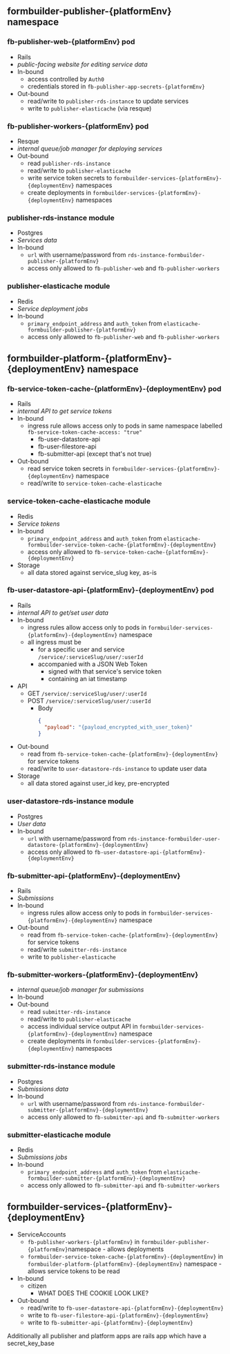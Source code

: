 ## formbuilder-publisher-{platformEnv} namespace

### fb-publisher-web-{platformEnv} pod
- Rails
- *public-facing website for editing service data*
- In-bound
  - access controlled by `Auth0`
  - credentials stored in `fb-publisher-app-secrets-{platformEnv}`
- Out-bound
  - read/write to `publisher-rds-instance` to update services
  - write to `publisher-elasticache` (via resque)

### fb-publisher-workers-{platformEnv} pod
- Resque
- *internal queue/job manager for deploying services*
- Out-bound
  - read `publisher-rds-instance`
  - read/write to `publisher-elasticache`
  - write service token secrets to `formbuilder-services-{platformEnv}-{deploymentEnv}` namespaces
  - create deployments in `formbuilder-services-{platformEnv}-{deploymentEnv}` namespaces

### publisher-rds-instance module
- Postgres
- *Services data*
- In-bound
  - `url` with username/password from `rds-instance-formbuilder-publisher-{platformEnv}`
  - access only allowed to `fb-publisher-web` and `fb-publisher-workers`

### publisher-elasticache module
- Redis
- *Service deployment jobs*
- In-bound
  - `primary_endpoint_address` and `auth_token` from `elasticache-formbuilder-publisher-{platformEnv}`
  - access only allowed to `fb-publisher-web` and `fb-publisher-workers`


## formbuilder-platform-{platformEnv}-{deploymentEnv} namespace

### fb-service-token-cache-{platformEnv}-{deploymentEnv} pod
- Rails
- *internal API to get service tokens*
- In-bound
  - ingress rule allows access only to pods in same namespace labelled `fb-service-token-cache-access: "true"`
    - fb-user-datastore-api
    - fb-user-filestore-api
    - fb-submitter-api (except that's not true)
- Out-bound
  - read service token secrets in `formbuilder-services-{platformEnv}-{deploymentEnv}` namespace
  - read/write to `service-token-cache-elasticache`

### service-token-cache-elasticache module
- Redis
- *Service tokens*
- In-bound
  - `primary_endpoint_address` and `auth_token` from `elasticache-formbuilder-service-token-cache-{platformEnv}-{deploymentEnv}`
  - access only allowed to `fb-service-token-cache-{platformEnv}-{deploymentEnv}`
- Storage
  - all data stored against service_slug key, as-is

### fb-user-datastore-api-{platformEnv}-{deploymentEnv} pod
- Rails
- *internal API to get/set user data*
- In-bound
  - ingress rules allow access only to pods in `formbuilder-services-{platformEnv}-{deploymentEnv}` namespace
  - all ingress must be
    - for a specific user and service  
      `/service/:serviceSlug/user/:userId`
    - accompanied with a JSON Web Token
      - signed with that service's service token
      - containing an iat timestamp
- API
  - GET `/service/:serviceSlug/user/:userId`
  - POST `/service/:serviceSlug/user/:userId`
    - Body 
      ```json
      {
        "payload": "{payload_encrypted_with_user_token}"
      }
      ```
- Out-bound
  - read from `fb-service-token-cache-{platformEnv}-{deploymentEnv}` for service tokens
  - read/write to `user-datastore-rds-instance` to update user data
- Storage
  - all data stored against user_id key, pre-encrypted

### user-datastore-rds-instance module
- Postgres
- *User data*
- In-bound
  - `url` with username/password from `rds-instance-formbuilder-user-datastore-{platformEnv}-{deploymentEnv}`
  - access only allowed to `fb-user-datastore-api-{platformEnv}-{deploymentEnv}`


### fb-submitter-api-{platformEnv}-{deploymentEnv}
- Rails
- *Submissions*
- In-bound
  - ingress rules allow access only to pods in `formbuilder-services-{platformEnv}-{deploymentEnv}` namespace
- Out-bound
  - read from `fb-service-token-cache-{platformEnv}-{deploymentEnv}` for service tokens
  - read/write `submitter-rds-instance`
  - write to `publisher-elasticache`

### fb-submitter-workers-{platformEnv}-{deploymentEnv}
- *internal queue/job manager for submissions*
- In-bound
- Out-bound
  - read `submitter-rds-instance`
  - read/write to `publisher-elasticache`
  - access individual service output API in `formbuilder-services-{platformEnv}-{deploymentEnv}` namespace
  - create deployments in `formbuilder-services-{platformEnv}-{deploymentEnv}` namespaces

### submitter-rds-instance module
- Postgres
- *Submissions data*
- In-bound
  - `url` with username/password from `rds-instance-formbuilder-submitter-{platformEnv}-{deploymentEnv}`
  - access only allowed to `fb-submitter-api` and `fb-submitter-workers`

### submitter-elasticache module
- Redis
- *Submissions jobs*
- In-bound
  - `primary_endpoint_address` and `auth_token` from `elasticache-formbuilder-submitter-{platformEnv}-{deploymentEnv}`
  - access only allowed to `fb-submitter-api` and `fb-submitter-workers`

## formbuilder-services-{platformEnv}-{deploymentEnv}

- ServiceAccounts
  - `fb-publisher-workers-{platformEnv}` in `formbuilder-publisher-{platformEnv}`namespace - allows deployments
  - `formbuilder-service-token-cache-{platformEnv}-{deploymentEnv}` in `formbuilder-platform-{platformEnv}-{deploymentEnv}` namespace - allows service tokens to be read
- In-bound
  - citizen
    - WHAT DOES THE COOKIE LOOK LIKE?
- Out-bound
  - read/write to `fb-user-datastore-api-{platformEnv}-{deploymentEnv}`
  - write to `fb-user-filestore-api-{platformEnv}-{deploymentEnv}`
  - write to `fb-submitter-api-{platformEnv}-{deploymentEnv}`



Additionally all publisher and platform apps are rails app which have a secret_key_base